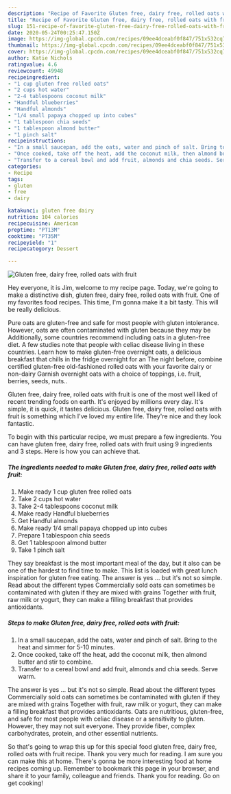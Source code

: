 ```yaml
---
description: "Recipe of Favorite Gluten free, dairy free, rolled oats with fruit"
title: "Recipe of Favorite Gluten free, dairy free, rolled oats with fruit"
slug: 151-recipe-of-favorite-gluten-free-dairy-free-rolled-oats-with-fruit
date: 2020-05-24T00:25:47.150Z
image: https://img-global.cpcdn.com/recipes/09ee4dceabf0f847/751x532cq70/gluten-free-dairy-free-rolled-oats-with-fruit-recipe-main-photo.jpg
thumbnail: https://img-global.cpcdn.com/recipes/09ee4dceabf0f847/751x532cq70/gluten-free-dairy-free-rolled-oats-with-fruit-recipe-main-photo.jpg
cover: https://img-global.cpcdn.com/recipes/09ee4dceabf0f847/751x532cq70/gluten-free-dairy-free-rolled-oats-with-fruit-recipe-main-photo.jpg
author: Katie Nichols
ratingvalue: 4.6
reviewcount: 49948
recipeingredient:
- "1 cup gluten free rolled oats"
- "2 cups hot water"
- "2-4 tablespoons coconut milk"
- "Handful blueberries"
- "Handful almonds"
- "1/4 small papaya chopped up into cubes"
- "1 tablespoon chia seeds"
- "1 tablespoon almond butter"
- "1 pinch salt"
recipeinstructions:
- "In a small saucepan, add the oats, water and pinch of salt. Bring to the heat and simmer for 5-10 minutes."
- "Once cooked, take off the heat, add the coconut milk, then almond butter and stir to combine."
- "Transfer to a cereal bowl and add fruit, almonds and chia seeds. Serve warm."
categories:
- Recipe
tags:
- gluten
- free
- dairy

katakunci: gluten free dairy 
nutrition: 104 calories
recipecuisine: American
preptime: "PT13M"
cooktime: "PT35M"
recipeyield: "1"
recipecategory: Dessert

---
```



![Gluten free, dairy free, rolled oats with fruit](https://img-global.cpcdn.com/recipes/09ee4dceabf0f847/751x532cq70/gluten-free-dairy-free-rolled-oats-with-fruit-recipe-main-photo.jpg)

Hey everyone, it is Jim, welcome to my recipe page. Today, we're going to make a distinctive dish, gluten free, dairy free, rolled oats with fruit. One of my favorites food recipes. This time, I'm gonna make it a bit tasty. This will be really delicious.

Pure oats are gluten-free and safe for most people with gluten intolerance. However, oats are often contaminated with gluten because they may be Additionally, some countries recommend including oats in a gluten-free diet. A few studies note that people with celiac disease living in these countries. Learn how to make gluten-free overnight oats, a delicious breakfast that chills in the fridge overnight for an The night before, combine certified gluten-free old-fashioned rolled oats with your favorite dairy or non-dairy Garnish overnight oats with a choice of toppings, i.e. fruit, berries, seeds, nuts..

Gluten free, dairy free, rolled oats with fruit is one of the most well liked of recent trending foods on earth. It's enjoyed by millions every day. It's simple, it is quick, it tastes delicious. Gluten free, dairy free, rolled oats with fruit is something which I've loved my entire life. They're nice and they look fantastic.


To begin with this particular recipe, we must prepare a few ingredients. You can have gluten free, dairy free, rolled oats with fruit using 9 ingredients and 3 steps. Here is how you can achieve that.

<!--inarticleads1-->

##### The ingredients needed to make Gluten free, dairy free, rolled oats with fruit:

1. Make ready 1 cup gluten free rolled oats
1. Take 2 cups hot water
1. Take 2-4 tablespoons coconut milk
1. Make ready Handful blueberries
1. Get Handful almonds
1. Make ready 1/4 small papaya chopped up into cubes
1. Prepare 1 tablespoon chia seeds
1. Get 1 tablespoon almond butter
1. Take 1 pinch salt


They say breakfast is the most important meal of the day, but it also can be one of the hardest to find time to make. This list is loaded with great lunch inspiration for gluten free eating. The answer is yes … but it&#39;s not so simple. Read about the different types Commercially sold oats can sometimes be contaminated with gluten if they are mixed with grains Together with fruit, raw milk or yogurt, they can make a filling breakfast that provides antioxidants. 

<!--inarticleads2-->

##### Steps to make Gluten free, dairy free, rolled oats with fruit:

1. In a small saucepan, add the oats, water and pinch of salt. Bring to the heat and simmer for 5-10 minutes.
1. Once cooked, take off the heat, add the coconut milk, then almond butter and stir to combine.
1. Transfer to a cereal bowl and add fruit, almonds and chia seeds. Serve warm.


The answer is yes … but it&#39;s not so simple. Read about the different types Commercially sold oats can sometimes be contaminated with gluten if they are mixed with grains Together with fruit, raw milk or yogurt, they can make a filling breakfast that provides antioxidants. Oats are nutritious, gluten-free, and safe for most people with celiac disease or a sensitivity to gluten. However, they may not suit everyone. They provide fiber, complex carbohydrates, protein, and other essential nutrients. 

So that's going to wrap this up for this special food gluten free, dairy free, rolled oats with fruit recipe. Thank you very much for reading. I am sure you can make this at home. There's gonna be more interesting food at home recipes coming up. Remember to bookmark this page in your browser, and share it to your family, colleague and friends. Thank you for reading. Go on get cooking!
